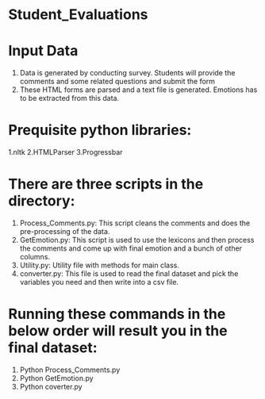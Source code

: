 # Student_Evaluations
 
# Input Data 
1. Data is generated by conducting survey. Students will provide the comments and some related questions and submit the form 
2. These HTML forms are parsed and a text file is generated. Emotions has to be extracted from this data.

# Prequisite python libraries:
1.nltk
2.HTMLParser
3.Progressbar

# There are three scripts in the directory:

1.	Process_Comments.py: This script cleans the comments and does the pre-processing of the data.
2.	GetEmotion.py: This script is used to use the lexicons and then process the comments and come up with final emotion and a bunch of other columns.
3.	Utility.py: Utility file with methods for main class.
4.	converter.py: This file is used to read the final dataset and pick the variables you need and then write into a csv file.

# Running these commands in the below order will result you in the final dataset:
1.	Python Process_Comments.py
2.	Python GetEmotion.py
3.	Python coverter.py
